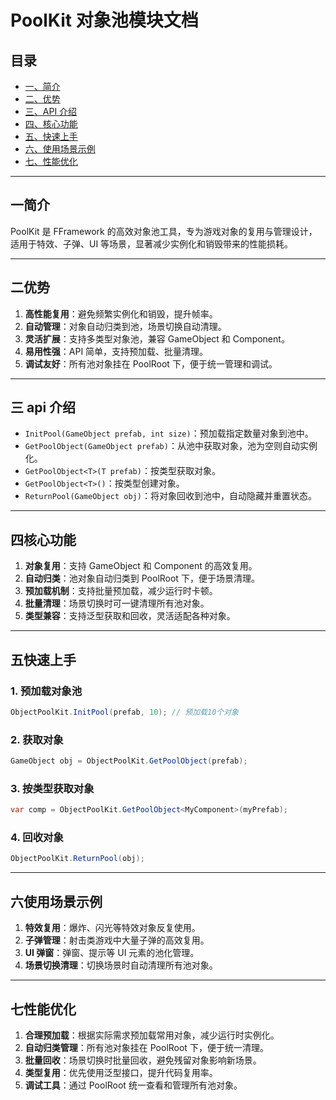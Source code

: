 # PoolKit 对象池模块文档

## 目录

- [一、简介](#一简介)
- [二、优势](#二优势)
- [三、API 介绍](#三api介绍)
- [四、核心功能](#四核心功能)
- [五、快速上手](#五快速上手)
- [六、使用场景示例](#六使用场景示例)
- [七、性能优化](#七性能优化)

---

## 一简介

PoolKit 是 FFramework 的高效对象池工具，专为游戏对象的复用与管理设计，适用于特效、子弹、UI 等场景，显著减少实例化和销毁带来的性能损耗。

---

## 二优势

1. **高性能复用**：避免频繁实例化和销毁，提升帧率。
2. **自动管理**：对象自动归类到池，场景切换自动清理。
3. **灵活扩展**：支持多类型对象池，兼容 GameObject 和 Component。
4. **易用性强**：API 简单，支持预加载、批量清理。
5. **调试友好**：所有池对象挂在 PoolRoot 下，便于统一管理和调试。

---

## 三 api 介绍

- `InitPool(GameObject prefab, int size)`：预加载指定数量对象到池中。
- `GetPoolObject(GameObject prefab)`：从池中获取对象，池为空则自动实例化。
- `GetPoolObject<T>(T prefab)`：按类型获取对象。
- `GetPoolObject<T>()`：按类型创建对象。
- `ReturnPool(GameObject obj)`：将对象回收到池中，自动隐藏并重置状态。

---

## 四核心功能

1. **对象复用**：支持 GameObject 和 Component 的高效复用。
2. **自动归类**：池对象自动归类到 PoolRoot 下，便于场景清理。
3. **预加载机制**：支持批量预加载，减少运行时卡顿。
4. **批量清理**：场景切换时可一键清理所有池对象。
5. **类型兼容**：支持泛型获取和回收，灵活适配各种对象。

---

## 五快速上手

### 1. 预加载对象池

```csharp
ObjectPoolKit.InitPool(prefab, 10); // 预加载10个对象
```

### 2. 获取对象

```csharp
GameObject obj = ObjectPoolKit.GetPoolObject(prefab);
```

### 3. 按类型获取对象

```csharp
var comp = ObjectPoolKit.GetPoolObject<MyComponent>(myPrefab);
```

### 4. 回收对象

```csharp
ObjectPoolKit.ReturnPool(obj);
```

---

## 六使用场景示例

1. **特效复用**：爆炸、闪光等特效对象反复使用。
2. **子弹管理**：射击类游戏中大量子弹的高效复用。
3. **UI 弹窗**：弹窗、提示等 UI 元素的池化管理。
4. **场景切换清理**：切换场景时自动清理所有池对象。

---

## 七性能优化

1. **合理预加载**：根据实际需求预加载常用对象，减少运行时实例化。
2. **自动归类管理**：所有池对象挂在 PoolRoot 下，便于统一清理。
3. **批量回收**：场景切换时批量回收，避免残留对象影响新场景。
4. **类型复用**：优先使用泛型接口，提升代码复用率。
5. **调试工具**：通过 PoolRoot 统一查看和管理所有池对象。
